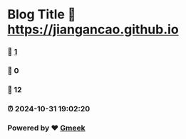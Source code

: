 # Blog Title :link: https://jiangancao.github.io 
### :page_facing_up: [1](https://jiangancao.github.io/tag.html) 
### :speech_balloon: 0 
### :hibiscus: 12 
### :alarm_clock: 2024-10-31 19:02:20 
### Powered by :heart: [Gmeek](https://github.com/Meekdai/Gmeek)

